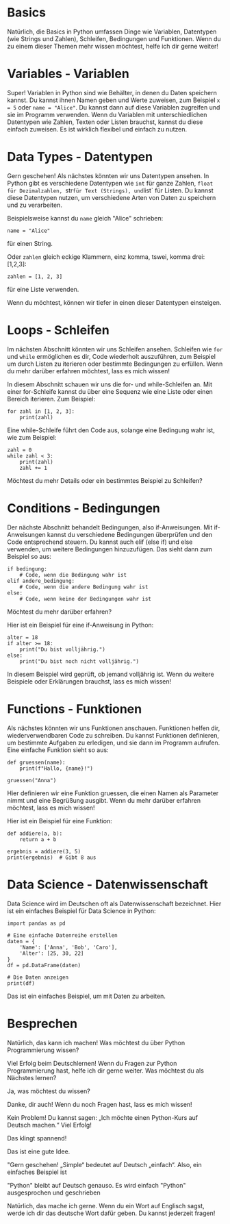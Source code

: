 # Basics 

Natürlich, die Basics in Python umfassen Dinge wie Variablen, Datentypen (wie Strings und Zahlen), Schleifen, Bedingungen und Funktionen. Wenn du zu einem dieser Themen mehr wissen möchtest, helfe ich dir gerne weiter!

# Variables - Variablen

Super! Variablen in Python sind wie Behälter, in denen du Daten speichern kannst. Du kannst ihnen Namen geben und Werte zuweisen, zum Beispiel `x = 5` oder `name = "Alice"`. Du kannst dann auf diese Variablen zugreifen und sie im Programm verwenden. Wenn du Variablen mit unterschiedlichen Datentypen wie Zahlen, Texten oder Listen brauchst, kannst du diese einfach zuweisen. Es ist wirklich flexibel und einfach zu nutzen.

# Data Types - Datentypen

Gern geschehen! Als nächstes könnten wir uns Datentypen ansehen. In Python gibt es verschiedene Datentypen wie `int` für ganze Zahlen, `float für Dezimalzahlen, `str` für Text (Strings), und `list` für Listen. Du kannst diese Datentypen nutzen, um verschiedene Arten von Daten zu speichern und zu verarbeiten. 

Beispielsweise kannst du `name` gleich "Alice" schrieben:

```
name = "Alice"
```

für einen String. 

Oder `zahlen` gleich eckige Klammern, einz komma, tswei, komma drei: [1,2,3]:

```
zahlen = [1, 2, 3]
```

für eine Liste verwenden. 

Wenn du möchtest, können wir tiefer in einen dieser Datentypen einsteigen.

# Loops - Schleifen

Im nächsten Abschnitt könnten wir uns Schleifen ansehen. Schleifen wie `for` und `while` ermöglichen es dir, Code wiederholt auszuführen, zum Beispiel um durch Listen zu iterieren oder bestimmte Bedingungen zu erfüllen. Wenn du mehr darüber erfahren möchtest, lass es mich wissen!

In diesem Abschnitt schauen wir uns die for- und while-Schleifen an. Mit einer for-Schleife kannst du über eine Sequenz wie eine Liste oder einen Bereich iterieren. Zum Beispiel:

```
for zahl in [1, 2, 3]:
    print(zahl)
```

Eine while-Schleife führt den Code aus, solange eine Bedingung wahr ist, wie zum Beispiel:

```
zahl = 0
while zahl < 3:
    print(zahl)
    zahl += 1
```

Möchtest du mehr Details oder ein bestimmtes Beispiel zu Schleifen?

# Conditions - Bedingungen

Der nächste Abschnitt behandelt Bedingungen, also if-Anweisungen. Mit if-Anweisungen kannst du verschiedene Bedingungen überprüfen und den Code entsprechend steuern. Du kannst auch elif (else if) und else verwenden, um weitere Bedingungen hinzuzufügen. Das sieht dann zum Beispiel so aus:

```
if bedingung:
    # Code, wenn die Bedingung wahr ist
elif andere_bedingung:
    # Code, wenn die andere Bedingung wahr ist
else:
    # Code, wenn keine der Bedingungen wahr ist
```

Möchtest du mehr darüber erfahren?

Hier ist ein Beispiel für eine if-Anweisung in Python:

```
alter = 18
if alter >= 18:
    print("Du bist volljährig.")
else:
    print("Du bist noch nicht volljährig.")

```

In diesem Beispiel wird geprüft, ob jemand volljährig ist. Wenn du weitere Beispiele oder Erklärungen brauchst, lass es mich wissen!

# Functions - Funktionen

Als nächstes könnten wir uns Funktionen anschauen. Funktionen helfen dir, wiederverwendbaren Code zu schreiben. Du kannst Funktionen definieren, um bestimmte Aufgaben zu erledigen, und sie dann im Programm aufrufen. Eine einfache Funktion sieht so aus:

```
def gruessen(name):
    print(f"Hallo, {name}!")
    
gruessen("Anna")
```

Hier definieren wir eine Funktion gruessen, die einen Namen als Parameter nimmt und eine Begrüßung ausgibt. Wenn du mehr darüber erfahren möchtest, lass es mich wissen!

Hier ist ein Beispiel für eine Funktion:

```
def addiere(a, b):
    return a + b

ergebnis = addiere(3, 5)
print(ergebnis)  # Gibt 8 aus
```

# Data Science - Datenwissenschaft

Data Science wird im Deutschen oft als Datenwissenschaft bezeichnet. Hier ist ein einfaches Beispiel für Data Science in Python:

```
import pandas as pd

# Eine einfache Datenreihe erstellen
daten = {
    'Name': ['Anna', 'Bob', 'Caro'],
    'Alter': [25, 30, 22]
}
df = pd.DataFrame(daten)

# Die Daten anzeigen
print(df)

```

Das ist ein einfaches Beispiel, um mit Daten zu arbeiten.

# Besprechen

Natürlich, das kann ich machen! Was möchtest du über Python Programmierung wissen?

Viel Erfolg beim Deutschlernen! Wenn du Fragen zur Python Programmierung hast, helfe ich dir gerne weiter. Was möchtest du als Nächstes lernen?

Ja, was möchtest du wissen?

Danke, dir auch! Wenn du noch Fragen hast, lass es mich wissen!

Kein Problem! Du kannst sagen: „Ich möchte einen Python-Kurs auf Deutsch machen.“ Viel Erfolg!

Das klingt spannend! 

Das ist eine gute Idee.

"Gern geschehen! „Simple“ bedeutet auf Deutsch „einfach“. Also, ein einfaches Beispiel ist

"Python" bleibt auf Deutsch genauso. Es wird einfach "Python" ausgesprochen und geschrieben

Natürlich, das mache ich gerne. Wenn du ein Wort auf Englisch sagst, werde ich dir das deutsche Wort dafür geben. Du kannst jederzeit fragen!
